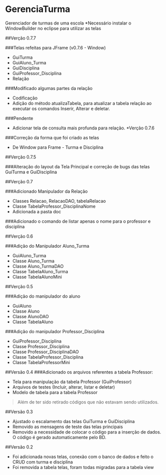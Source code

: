 # GerenciaTurma
Gerenciador de turmas de uma escola
*Necessário instalar o WindowBuilder no eclipse para utilizar as telas

##Verção 0.7.7

###Telas refeitas para JFrame (v0.7.6 - Window)
- GuiTurma
- GuiAluno_Turma
- GuiDisciplina
- GuiProfessor_Disciplina
- Relação

###Modificado algumas partes da relação
- Codificação
- Adição do método atualizaTabela, para atualizar a tabela relação ao executar os comandos Inserir, Alterar e deletar.

###Pendente
- Adicionar tela de consulta mais profunda para relação.
*Verção 0.7.6

###Correção da forma que foi criado as telas
- De Window para Frame - Turma e Disciplina

##Verção 0.7.5

###Alteração do layout da Tela Principal e correção de bugs das telas GuiTurma e GuiDisciplina

##Verção 0.7

###Adicionado Manipulador da Relação
- Classes Relacao, RelacaoDAO, tabelaRelacao
- Classe TabelaProfessor_DisciplinaNome
- Adicionada a pasta doc

###Adicionado o comando de listar apenas o nome para o professor e disciplina

##Verção 0.6

###Adição do Manipulador Aluno_Turma
- GuiAluno_Turma
- Classe Aluno_Turma
- Classe Aluno_TurmaDAO
- Classe TabelaAluno_Turma
- Classe TabelaAlunoMini

##Verção 0.5

###Adição do manipulador do aluno
- GuiAluno
- Classe Aluno
- Classe AlunoDAO
- Classe TabelaAluno

###Adição do manipulador Professor_Disciplina
- GuiProfessor_Disciplina
- Classe Professor_Disciplina
- Classe Professor_DisciplinaDAO
- Classe TabelaProfessor_Disciplina
- Classe TabelaProfessorMini

##Versão 0.4
###Adicionado os arquivos referentes a tabela Professor:
- Tela para manipulação da tabela Professor (GuiProfessor)
- Arquivos de testes (Incluir, alterar, listar e deletar)
- Modelo de tabela para a tabela Professor
> Além de ter sido retirado códigos que não estavam sendo utilizados.

##Versão 0.3
- Ajustado o escalamento das telas GuiTurma e GuiDisciplina
- Removido as mensagens de teste das telas principais
- Removido a necessidade de colocar o código para a inserção de dados. O código é gerado automaticamente pelo BD.

##Versão 0.2
- Foi adicionada novas telas, conexão com o banco de dados e feito o CRUD com turma e disciplina
- Foi removida a tabela telas, foram todas migradas para a tabela view
